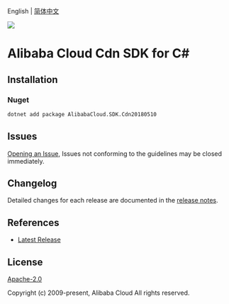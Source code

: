 English | [简体中文](README-CN.md)

![](https://aliyunsdk-pages.alicdn.com/icons/AlibabaCloud.svg)

# Alibaba Cloud Cdn SDK for C#

## Installation

### Nuget

```bash
dotnet add package AlibabaCloud.SDK.Cdn20180510
```

## Issues

[Opening an Issue](https://github.com/aliyun/alibabacloud-csharp-sdk/issues/new), Issues not conforming to the guidelines may be closed immediately.

## Changelog

Detailed changes for each release are documented in the [release notes](./ChangeLog.md).

## References

* [Latest Release](https://github.com/aliyun/alibabacloud-csharp-sdk/)

## License

[Apache-2.0](http://www.apache.org/licenses/LICENSE-2.0)

Copyright (c) 2009-present, Alibaba Cloud All rights reserved.
